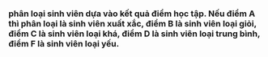 ###  phân loại sinh viên dựa vào kết quả điểm học tập. Nếu điểm A thì phân loại là sinh viên xuất xắc, điểm B là sinh viên loại giỏi, điểm C là sinh viên loại khá, điểm D là sinh viên loại trung bình, điểm F là sinh viên loại yếu.
